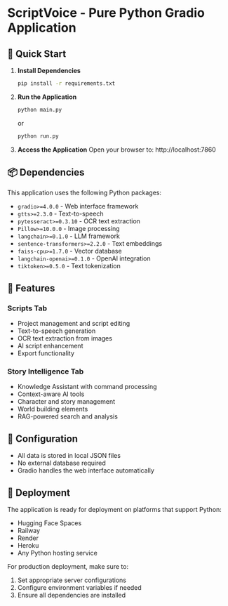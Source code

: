 
# ScriptVoice - Pure Python Gradio Application

## 🎯 Quick Start

1. **Install Dependencies**
   ```bash
   pip install -r requirements.txt
   ```

2. **Run the Application**
   ```bash
   python main.py
   ```
   or
   ```bash
   python run.py
   ```

3. **Access the Application**
   Open your browser to: http://localhost:7860

## 📦 Dependencies

This application uses the following Python packages:
- `gradio>=4.0.0` - Web interface framework
- `gtts>=2.3.0` - Text-to-speech
- `pytesseract>=0.3.10` - OCR text extraction
- `Pillow>=10.0.0` - Image processing
- `langchain>=0.1.0` - LLM framework
- `sentence-transformers>=2.2.0` - Text embeddings
- `faiss-cpu>=1.7.0` - Vector database
- `langchain-openai>=0.1.0` - OpenAI integration
- `tiktoken>=0.5.0` - Text tokenization

## 🌟 Features

### Scripts Tab
- Project management and script editing
- Text-to-speech generation
- OCR text extraction from images
- AI script enhancement
- Export functionality

### Story Intelligence Tab
- Knowledge Assistant with command processing
- Context-aware AI tools
- Character and story management
- World building elements
- RAG-powered search and analysis

## 🔧 Configuration

- All data is stored in local JSON files
- No external database required
- Gradio handles the web interface automatically

## 🚀 Deployment

The application is ready for deployment on platforms that support Python:
- Hugging Face Spaces
- Railway
- Render
- Heroku
- Any Python hosting service

For production deployment, make sure to:
1. Set appropriate server configurations
2. Configure environment variables if needed
3. Ensure all dependencies are installed
